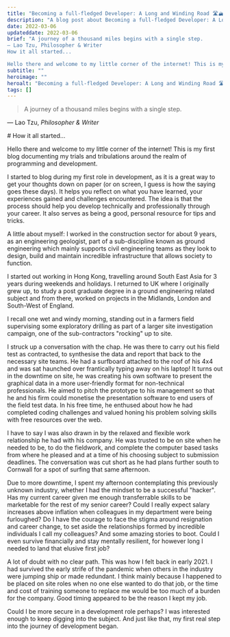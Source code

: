 ```yaml
---
title: "Becoming a full-fledged Developer: A Long and Winding Road 🛣🏔🧗🏽‍♂️🧑🏽‍💻"
description: "A blog post about Becoming a full-fledged Developer: A Long and Winding Road 🛣🏔🧗🏽‍♂️🧑🏽‍💻"
date: 2022-03-06
updateddate: 2022-03-06
brief: "A journey of a thousand miles begins with a single step.
— Lao Tzu, Philosopher & Writer
How it all started...

Hello there and welcome to my little corner of the internet! This is my first blog documenting my trials and tribulations around the realm..."
subtitle: ""
heroimage: ""
heroalt: "Becoming a full-fledged Developer: A Long and Winding Road 🛣🏔🧗🏽‍♂️🧑🏽‍💻"
tags: []
---
```


> A journey of a thousand miles begins with a single step.
<p>— Lao Tzu, <em>Philosopher & Writer</em></p>
# How it all started...

Hello there and welcome to my little corner of the internet! This is my first blog documenting my trials and tribulations around the realm of programming and development.

I started to blog during my first role in development, as it is a great way to get your thoughts down on paper (or on screen, I guess is how the saying goes these days). It helps you reflect on what you have learned, your experiences gained and challenges encountered. The idea is that the process should help you develop technically and professionally through your career. It also serves as being a good, personal resource for tips and tricks.

A little about myself: I worked in the construction sector for about 9 years, as an engineering geologist, part of a sub-discipline known as ground engineering which mainly supports civil engineering teams as they look to design, build and maintain incredible infrastructure that allows society to function.

I started out working in Hong Kong, travelling around South East Asia for 3 years during weekends and holidays. I returned to UK where I originally grew up, to study a post graduate degree in a ground engineering related subject and from there, worked on projects in the Midlands, London and South-West of England.

I recall one wet and windy morning, standing out in a farmers field supervising some exploratory drilling as part of a larger site investigation campaign, one of the sub-contractors "rocking" up to site.

I struck up a conversation with the chap. He was there to carry out his field test as contracted, to synthesise the data and report that back to the necessary site teams. He had a surfboard attached to the roof of his 4x4 and was sat haunched over frantically typing away on his laptop! It turns out in the downtime on site, he was creating his own software to present the graphical data in a more user-friendly format for non-technical professionals. He aimed to pitch the prototype to his management so that he and his firm could monetise the presentation software to end users of the field test data. In his free time, he enthused about how he had completed coding challenges and valued honing his problem solving skills with free resources over the web.

I have to say I was also drawn in by the relaxed and flexible work relationship he had with his company. He was trusted to be on site when he needed to be, to do the fieldwork, and complete the computer based tasks from where he pleased and at a time of his choosing subject to submission deadlines. The conversation was cut short as he had plans further south to Cornwall for a spot of surfing that same afternoon.

Due to more downtime, I spent my afternoon contemplating this previously unknown industry, whether I had the mindset to be a successful "hacker". Has my current career given me enough transferrable skills to be marketable for the rest of my senior career? Could I really expect salary increases above inflation when colleagues in my department were being furloughed? Do I have the courage to face the stigma around resignation and career change, to set aside the relationships formed by incredible individuals I call my colleagues? And some amazing stories to boot. Could I even survive financially and stay mentally resilient, for however long I needed to land that elusive first job?

A lot of doubt with no clear path. This was how I felt back in early 2021. I had survived the early strife of the pandemic when others in the industry were jumping ship or made redundant. I think mainly because I happened to be placed on site roles when no one else wanted to do that job, or the time and cost of training someone to replace me would be too much of a burden for the company. Good timing appeared to be the reason I kept my job. 

Could I be more secure in a development role perhaps? I was interested enough to keep digging into the subject. And just like that, my first real step into the journey of development began.
